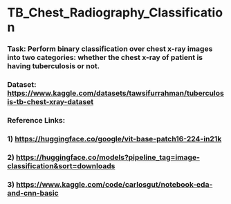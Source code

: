 # TB_Chest_Radiography_Classification

### Task: Perform binary classification over chest x-ray images into two categories: whether the chest x-ray of patient is having tuberculosis or not.
### Dataset: https://www.kaggle.com/datasets/tawsifurrahman/tuberculosis-tb-chest-xray-dataset
### Reference Links: 
### 1) https://huggingface.co/google/vit-base-patch16-224-in21k
### 2) https://huggingface.co/models?pipeline_tag=image-classification&sort=downloads
### 3) https://www.kaggle.com/code/carlosgut/notebook-eda-and-cnn-basic

